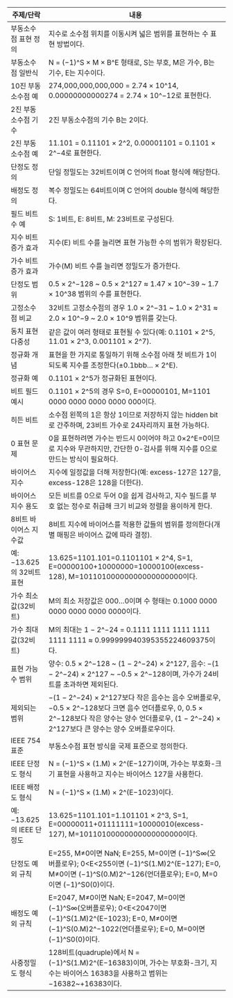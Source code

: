 | 주제/단락                | 내용                                                                                                                                                |
| -------------------- | ------------------------------------------------------------------------------------------------------------------------------------------------- |
| 부동소수점 표현 정의          | 지수로 소수점 위치를 이동시켜 넓은 범위를 표현하는 수 표현 방법이다.                                                                                                           |
| 부동소수점 일반식            | N = (−1)^S × M × B^E 형태로, S는 부호, M은 가수, B는 기수, E는 지수이다.                                                                                           |
| 10진 부동소수점 예          | 274,000,000,000,000 = 2.74 × 10^14, 0.00000000000274 = 2.74 × 10^−12로 표현한다.                                                                       |
| 2진 부동소수점 기수          | 2진 부동소수점의 기수 B는 2이다.                                                                                                                              |
| 2진 부동소수점 예           | 11.101 = 0.11101 × 2^2, 0.00001101 = 0.1101 × 2^−4로 표현한다.                                                                                         |
| 단정도 정의               | 단일 정밀도는 32비트이며 C 언어의 float 형식에 해당한다.                                                                                                              |
| 배정도 정의               | 복수 정밀도는 64비트이며 C 언어의 double 형식에 해당한다.                                                                                                             |
| 필드 비트수 예             | S: 1비트, E: 8비트, M: 23비트로 구성된다.                                                                                                                    |
| 지수 비트 증가 효과          | 지수(E) 비트 수를 늘리면 표현 가능한 수의 범위가 확장된다.                                                                                                               |
| 가수 비트 증가 효과          | 가수(M) 비트 수를 늘리면 정밀도가 증가한다.                                                                                                                        |
| 단정도 범위               | 0.5 × 2^−128 ~ 0.5 × 2^127 ≈ 1.47 × 10^−39 ~ 1.7 × 10^38 범위의 수를 표현한다.                                                                             |
| 고정소수점 비교             | 32비트 고정소수점의 경우 1.0 × 2^−31 ~ 1.0 × 2^31 ≈ 2.0 × 10^−9 ~ 2.0 × 10^9 범위를 갖는다.                                                                       |
| 동치 표현 다중성            | 같은 값이 여러 형태로 표현될 수 있다(예: 0.1101 × 2^5, 11.01 × 2^3, 0.001101 × 2^7).                                                                              |
| 정규화 개념               | 표현을 한 가지로 통일하기 위해 소수점 아래 첫 비트가 1이 되도록 지수를 조정한다(±0.1bbb… × 2^E).                                                                                   |
| 정규화 예                | 0.1101 × 2^5가 정규화된 표현이다.                                                                                                                          |
| 비트 필드 예시             | 0.1101 × 2^5의 경우 S=0, E=00000101, M=1101 0000 0000 0000 0000 000이다.                                                                               |
| 히든 비트                | 소수점 왼쪽의 1은 항상 1이므로 저장하지 않는 hidden bit로 간주하며, 23비트 가수로 24자리까지 표현 가능하다.                                                                             |
| 0 표현 문제              | 0을 표현하려면 가수는 반드시 0이어야 하고 0×2^E=0이므로 지수와 무관하지만, 간단한 0-검사를 위해 지수를 0으로 만드는 방식이 필요하다.                                                                 |
| 바이어스 지수              | 지수에 일정값을 더해 저장한다(예: excess-127은 127을, excess-128은 128을 더한다).                                                                                      |
| 바이어스 지수 용도           | 모든 비트를 0으로 두어 0을 쉽게 검사하고, 지수 필드를 부호 없는 정수로 취급해 크기 비교와 정렬을 용이하게 한다.                                                                                |
| 8비트 바이어스 지수값         | 8비트 지수에 바이어스를 적용한 값들의 범위를 정의한다(개별 매핑은 바이어스 값에 따라 결정).                                                                                             |
| 예: −13.625의 32비트 표현  | 13.625=1101.101=0.1101101 × 2^4, S=1, E=00000100+10000000=10000100(excess-128), M=10110100000000000000000이다.                                      |
| 가수 최소값(32비트)         | M의 최소 저장값은 000…0이며 수 형태는 0.1000 0000 0000 0000 0000 0000이다.                                                                                       |
| 가수 최대값(32비트)         | M의 최대는 1 − 2^−24 = 0.1111 1111 1111 1111 1111 1111 ≈ 0.999999940395355224609375이다.                                                                |
| 표현 가능 수 범위           | 양수: 0.5 × 2^−128 ~ (1 − 2^−24) × 2^127, 음수: −(1 − 2^−24) × 2^127 ~ −0.5 × 2^−128이며, 가수가 24비트를 초과하면 제외된다.                                          |
| 제외되는 범위              | −(1 − 2^−24) × 2^127보다 작은 음수는 음수 오버플로우, −0.5 × 2^−128보다 크면 음수 언더플로우, 0, 0.5 × 2^−128보다 작은 양수는 양수 언더플로우, (1 − 2^−24) × 2^127보다 큰 양수는 양수 오버플로우이다.   |
| IEEE 754 표준          | 부동소수점 표현 방식을 국제 표준으로 정의한다.                                                                                                                        |
| IEEE 단정도 형식          | N = (−1)^S × (1.M) × 2^(E−127)이며, 가수는 부호화-크기 표현을 사용하고 지수는 바이어스 127을 사용한다.                                                                         |
| IEEE 배정도 형식          | N = (−1)^S × (1.M) × 2^(E−1023)이다.                                                                                                                |
| 예: −13.625의 IEEE 단정도 | 13.625=1101.101=1.101101 × 2^3, S=1, E=00000011+01111111=10000010(excess-127), M=10110100000000000000000이다.                                       |
| 단정도 예외 규칙            | E=255, M≠0이면 NaN; E=255, M=0이면 (−1)^S∞(오버플로우); 0<E<255이면 (−1)^S(1.M)2^(E−127); E=0, M≠0이면 (−1)^S(0.M)2^−126(언더플로우); E=0, M=0이면 (−1)^S0(0)이다.      |
| 배정도 예외 규칙            | E=2047, M≠0이면 NaN; E=2047, M=0이면 (−1)^S∞(오버플로우); 0<E<2047이면 (−1)^S(1.M)2^(E−1023); E=0, M≠0이면 (−1)^S(0.M)2^−1022(언더플로우); E=0, M=0이면 (−1)^S0(0)이다. |
| 사중정밀도 형식             | 128비트(quadruple)에서 N = (−1)^S(1.M)2^(E−16383)이며, 가수는 부호화-크기, 지수는 바이어스 16383을 사용하고 범위는 −16382~+16383이다.                                            |
